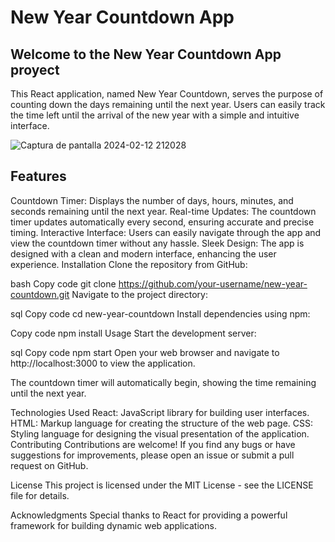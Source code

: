 # New Year Countdown App

## Welcome to the New Year Countdown App proyect
This React application, named New Year Countdown, serves the purpose of counting down the days remaining until the next year. Users can easily track the time left until the arrival of the new year with a simple and intuitive interface.

![Captura de pantalla 2024-02-12 212028](https://github.com/Kaareel/new-year-countdown/assets/105023448/ceb44e24-dfbb-4fe8-af15-d5d9c3ccdd96)


## Features
Countdown Timer: Displays the number of days, hours, minutes, and seconds remaining until the next year.
Real-time Updates: The countdown timer updates automatically every second, ensuring accurate and precise timing.
Interactive Interface: Users can easily navigate through the app and view the countdown timer without any hassle.
Sleek Design: The app is designed with a clean and modern interface, enhancing the user experience.
Installation
Clone the repository from GitHub:

bash
Copy code
git clone https://github.com/your-username/new-year-countdown.git
Navigate to the project directory:

sql
Copy code
cd new-year-countdown
Install dependencies using npm:

Copy code
npm install
Usage
Start the development server:

sql
Copy code
npm start
Open your web browser and navigate to http://localhost:3000 to view the application.

The countdown timer will automatically begin, showing the time remaining until the next year.

Technologies Used
React: JavaScript library for building user interfaces.
HTML: Markup language for creating the structure of the web page.
CSS: Styling language for designing the visual presentation of the application.
Contributing
Contributions are welcome! If you find any bugs or have suggestions for improvements, please open an issue or submit a pull request on GitHub.

License
This project is licensed under the MIT License - see the LICENSE file for details.

Acknowledgments
Special thanks to React for providing a powerful framework for building dynamic web applications.
